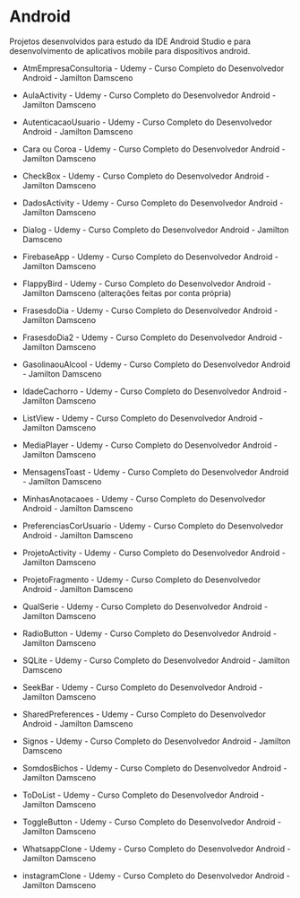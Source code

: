 # Android

Projetos desenvolvidos para estudo da IDE Android Studio e para desenvolvimento de aplicativos mobile para dispositivos android.

- AtmEmpresaConsultoria - Udemy - Curso Completo do Desenvolvedor Android - Jamilton Damsceno

- AulaActivity - Udemy - Curso Completo do Desenvolvedor Android - Jamilton Damsceno

- AutenticacaoUsuario - Udemy - Curso Completo do Desenvolvedor Android - Jamilton Damsceno

- Cara ou Coroa - Udemy - Curso Completo do Desenvolvedor Android - Jamilton Damsceno

- CheckBox - Udemy - Curso Completo do Desenvolvedor Android - Jamilton Damsceno

- DadosActivity - Udemy - Curso Completo do Desenvolvedor Android - Jamilton Damsceno

- Dialog - Udemy - Curso Completo do Desenvolvedor Android - Jamilton Damsceno

- FirebaseApp - Udemy - Curso Completo do Desenvolvedor Android - Jamilton Damsceno

- FlappyBird - Udemy - Curso Completo do Desenvolvedor Android - Jamilton Damsceno (alterações feitas por conta própria)

- FrasesdoDia - Udemy - Curso Completo do Desenvolvedor Android - Jamilton Damsceno

- FrasesdoDia2 - Udemy - Curso Completo do Desenvolvedor Android - Jamilton Damsceno

- GasolinaouAlcool - Udemy - Curso Completo do Desenvolvedor Android - Jamilton Damsceno

- IdadeCachorro - Udemy - Curso Completo do Desenvolvedor Android - Jamilton Damsceno

- ListView - Udemy - Curso Completo do Desenvolvedor Android - Jamilton Damsceno

- MediaPlayer - Udemy - Curso Completo do Desenvolvedor Android - Jamilton Damsceno

- MensagensToast - Udemy - Curso Completo do Desenvolvedor Android - Jamilton Damsceno

- MinhasAnotacaoes - Udemy - Curso Completo do Desenvolvedor Android - Jamilton Damsceno

- PreferenciasCorUsuario - Udemy - Curso Completo do Desenvolvedor Android - Jamilton Damsceno

- ProjetoActivity - Udemy - Curso Completo do Desenvolvedor Android - Jamilton Damsceno

- ProjetoFragmento - Udemy - Curso Completo do Desenvolvedor Android - Jamilton Damsceno

- QualSerie - Udemy - Curso Completo do Desenvolvedor Android - Jamilton Damsceno

- RadioButton - Udemy - Curso Completo do Desenvolvedor Android - Jamilton Damsceno

- SQLite - Udemy - Curso Completo do Desenvolvedor Android - Jamilton Damsceno

- SeekBar - Udemy - Curso Completo do Desenvolvedor Android - Jamilton Damsceno

- SharedPreferences - Udemy - Curso Completo do Desenvolvedor Android - Jamilton Damsceno

- Signos - Udemy - Curso Completo do Desenvolvedor Android - Jamilton Damsceno

- SomdosBichos - Udemy - Curso Completo do Desenvolvedor Android - Jamilton Damsceno

- ToDoList - Udemy - Curso Completo do Desenvolvedor Android - Jamilton Damsceno

- ToggleButton - Udemy - Curso Completo do Desenvolvedor Android - Jamilton Damsceno

- WhatsappClone - Udemy - Curso Completo do Desenvolvedor Android - Jamilton Damsceno

- instagramClone - Udemy - Curso Completo do Desenvolvedor Android - Jamilton Damsceno
